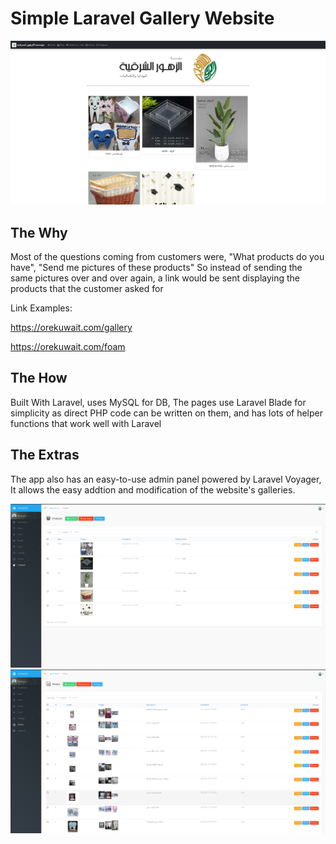 # Simple Laravel Gallery Website


![](images/home.png)
<br/>
## The Why

Most of the questions coming from customers were, "What products do you have", "Send me pictures of these products"
So instead of sending the same pictures over and over again, a link would be sent displaying the products that the customer asked for

Link Examples:

https://orekuwait.com/gallery

https://orekuwait.com/foam
<br/>

## The How
Built With Laravel, uses MySQL for DB, The pages use Laravel Blade for simplicity as direct PHP code can be written on them, and has lots of helper functions that work well with Laravel
<br/>


## The Extras

The app also has an easy-to-use admin panel powered by Laravel Voyager, It allows the easy addtion and modification of the website's galleries.

![](images/admin1.png)
![](images/admin2.png)
